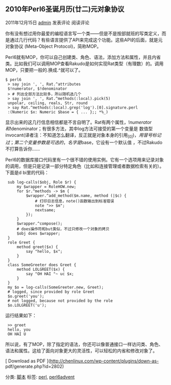 ## 2010年Perl6圣诞月历(廿二)元对象协议

2011年12月15日 [admin](http://chenlinux.com/author/admin) 发表评论 阅读评论

你有没有想过用你最爱的编程语言写一个类——但是不是按部就班的写类定义，而是通过几行代码？有些语言提供了API来完成这个功能。这些API的后面，就是元对象协议
(Meta-Object Protocol)，简称MOP。

Perl6就有MOP，你可以自己创建类、角色、语法，添加方法和属性，并且内省类。比如我们可以调用MOP查看Rakudo是如何实现Rat类型（有理数）的。调用
MOP，只要把一般的.换成.^就可以了。

    
    $ perl6
     > say join ', ', Rat.^attributes
     $!numerator, $!denominator
     > # 列出全部方法比较多，所以随机选几个
     > say join ', ', Rat.^methods(:local).pick(5)
     unpolar, ceiling, reals, Str, round
     > say Rat.^methods(:local).grep('log').[0].signature.perl
     :(Numeric $x: Numeric $base = { ... };; *%_)

显示出来的这几行信息相信都是不言自明了。Rat有两个属性，$!numerator和$!denominator；有很多方法，其中log方法可接受的第一个变量是
数值型invocant(译者注：不知道怎么翻译，反正就是对象本身的引用$_[0])，用冒号标记过；第二个变量参数是可选的，名字是$base，它设有一个默认值
，不过Rakudo不打算告诉你……

Perl6的数据库接口代码里有一个很不错的使用实例。它有一个选项用来记录对象的调用，但是只是记录一部分特定角色（比如和连接管理或者数据检索有关的）。下面是d
bi里的代码：

    
     sub log-calls($obj, Role $r) {
         my $wrapper = RoleHOW.new;
         for $r.^methods -> $m {
             $wrapper.^add_method($m.name, method (|$c) {
                 # 打印日志信息，note()函数输出到标准错误
                 note ">> $m";
                 nextsame;
             });
         }
         $wrapper.^compose();
         # does操作符和but类似，不过只修改一个对象的拷贝
         $obj does $wrapper;
     }
     role Greet {
         method greet($x) {
             say "hello, $x";
         }
     }
     class SomeGreeter does Greet {
         method LOLGREET($x) {
             say "OH HAI "~ uc $x;
         }
     }
     my $o = log-calls(SomeGreeter.new, Greet);
     # logged, since provided by role Greet
     $o.greet('you');
     # not logged, because not provided by the role
     $o.LOLGREET('u');

运行结果如下：

    
     >> greet
     hello, you
     OH HAI U

所以说，有了MOP，除了指定的语法，你还可以像普通接口一样访问类、角色、语法和属性。这给了面向对象更大的灵活性，可以轻松的内省和修改对象了。

[ Download as PDF ](http://chenlinux.com/wp-content/plugins/down-as-
pdf/generate.php?id=2802)

分类: [脚本](http://chenlinux.com/category/ops/script) 标签:
[perl](http://chenlinux.com/tag/perl),
[perl6advent](http://chenlinux.com/tag/perl6advent)

